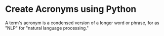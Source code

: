 # Create Acronyms using Python

A term's acronym is a condensed version of a longer word or phrase, for as "NLP" for "natural language processing."
